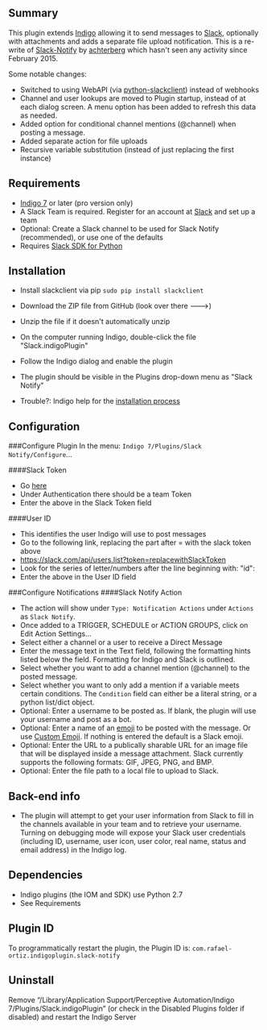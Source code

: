 ## Summary
This plugin extends [Indigo](http://www.indigodomo.com) allowing it to send messages to [Slack](https://slack.com), optionally with attachments and adds a separate file upload notification.  This is a re-write of [Slack-Notify](https://github.com/achterberg/slack-notify) by [achterberg](https://github.com/achterberg) which hasn't seen any activity since February 2015.

Some notable changes:
* Switched to using WebAPI (via [python-slackclient](http://slackapi.github.io/python-slackclient/)) instead of webhooks
* Channel and user lookups are moved to Plugin startup, instead of at each dialog screen. A menu option has been added to refresh this data as needed.
* Added option for conditional channel mentions (@channel) when posting a message.
* Added separate action for file uploads
* Recursive variable substitution (instead of just replacing the first instance)


## Requirements
* [Indigo 7](http://www.indigodomo.com/index.html) or later (pro version only)
* A Slack Team is required. Register for an account at [Slack](https://slack.com) and set up a team
* Optional: Create a Slack channel to be used for Slack Notify (recommended), or use one of the defaults
* Requires [Slack SDK for Python](http://slackapi.github.io/python-slackclient/) 

## Installation
* Install slackclient via pip
```sudo pip install slackclient```

* Download the ZIP file from GitHub (look over there --->)
* Unzip the file if it doesn't automatically unzip
* On the computer running Indigo, double-click the file "Slack.indigoPlugin"
* Follow the Indigo dialog and enable the plugin
* The plugin should be visible in the Plugins drop-down menu as "Slack Notify"
* Trouble?: Indigo help for the [installation process](http://wiki.indigodomo.com/doku.php?id=indigo_7_documentation:getting_started)

## Configuration
###Configure Plugin
In the menu: `Indigo 7/Plugins/Slack Notify/Configure`...
    
####Slack Token
  * Go [here](https://api.slack.com/web)
  * Under Authentication there should be a team Token
  * Enter the above in the Slack Token field
  
####User ID
  * This identifies the user Indigo will use to post messages
  * Go to the following link, replacing the part after = with the slack token above
  * https://slack.com/api/users.list?token=replacewithSlackToken
  * Look for the series of letter/numbers after the line beginning with: "id":
  * Enter the above in the User ID field
  
###Configure Notifications
####Slack Notify Action
  * The action will show under `Type: Notification Actions` under `Actions` as `Slack Notify`.
  * Once added to a TRIGGER, SCHEDULE or ACTION GROUPS, click on Edit Action Settings...
  * Select either a channel or a user to receive a Direct Message
  * Enter the message text in the Text field, following the formatting hints listed below the field. Formatting for Indigo and Slack is outlined.
  * Select whether you want to add a channel mention (@channel) to the posted message.
  * Select whether you want to only add a mention if a variable meets certain conditions.  The `Condition` field can either be a literal string, or a python list/dict object.
  * Optional: Enter a username to be posted as. If blank, the plugin will use your username and post as a bot.
  * Optional: Enter a name of an [emoji](http://www.emoji-cheat-sheet.com) to be posted with the message. Or use [Custom Emoji](https://my.slack.com/customize/emoji). If nothing is entered the default is a Slack emoji.
  * Optional: Enter the URL to a publically sharable URL for an image file that will be displayed inside a message attachment. Slack currently supports the following formats: GIF, JPEG, PNG, and BMP.
  * Optional: Enter the file path to a local file to upload to Slack.
####

## Back-end info
* The plugin will attempt to get your user information from Slack to fill in the channels available in your team and to retrieve your username. Turning on debugging mode will expose your Slack user credentials (including ID, username, user icon, user color, real name, status and email address) in the Indigo log.

## Dependencies
* Indigo plugins (the IOM and SDK) use Python 2.7
* See Requirements

## Plugin ID
To programmatically restart the plugin, the Plugin ID is: `com.rafael-ortiz.indigoplugin.slack-notify`

## Uninstall
Remove “/Library/Application Support/Perceptive Automation/Indigo 7/Plugins/Slack.indigoPlugin” (or check in the Disabled Plugins folder if disabled) and restart the Indigo Server
